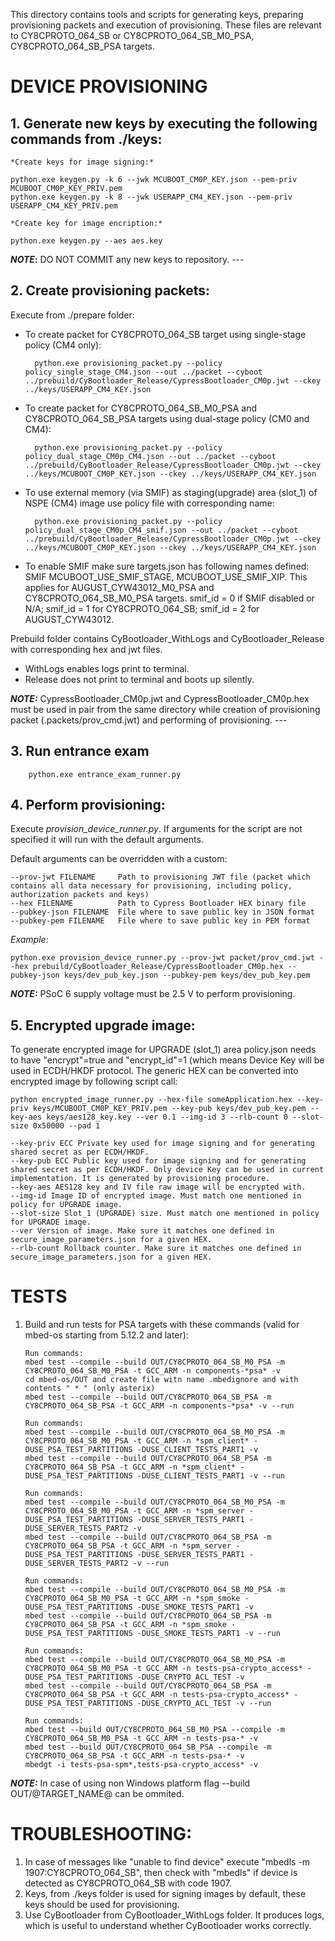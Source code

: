 This directory contains tools and scripts for generating keys, preparing provisioning packets and execution of provisioning.
These files are relevant to CY8CPROTO_064_SB or CY8CPROTO_064_SB_M0_PSA, CY8CPROTO_064_SB_PSA targets.

# DEVICE PROVISIONING

## 1.   Generate new keys by executing the following commands from ./keys:

    *Create keys for image signing:*

    python.exe keygen.py -k 6 --jwk MCUBOOT_CM0P_KEY.json --pem-priv MCUBOOT_CM0P_KEY_PRIV.pem
    python.exe keygen.py -k 8 --jwk USERAPP_CM4_KEY.json --pem-priv USERAPP_CM4_KEY_PRIV.pem

    *Create key for image encription:*

    python.exe keygen.py --aes aes.key

        
**_NOTE_:** DO NOT COMMIT any new keys to repository. ---

## 2.   Create provisioning packets:
Execute from ./prepare folder:

* To create packet for CY8CPROTO_064_SB target using single-stage policy (CM4 only):
    
        python.exe provisioning_packet.py --policy policy_single_stage_CM4.json --out ../packet --cyboot ../prebuild/CyBootloader_Release/CypressBootloader_CM0p.jwt --ckey ../keys/USERAPP_CM4_KEY.json

* To create packet for CY8CPROTO_064_SB_M0_PSA and CY8CPROTO_064_SB_PSA targets using dual-stage policy (CM0 and CM4):
    
        python.exe provisioning_packet.py --policy policy_dual_stage_CM0p_CM4.json --out ../packet --cyboot ../prebuild/CyBootloader_Release/CypressBootloader_CM0p.jwt --ckey ../keys/MCUBOOT_CM0P_KEY.json --ckey ../keys/USERAPP_CM4_KEY.json
        
* To use external memory (via SMIF) as staging(upgrade) area (slot_1) of NSPE (CM4) image use policy file with corresponding name:

        python.exe provisioning_packet.py --policy policy_dual_stage_CM0p_CM4_smif.json --out ../packet --cyboot ../prebuild/CyBootloader_Release/CypressBootloader_CM0p.jwt --ckey ../keys/MCUBOOT_CM0P_KEY.json --ckey ../keys/USERAPP_CM4_KEY.json
        
* To enable SMIF make sure targets.json has following names defined: SMIF MCUBOOT_USE_SMIF_STAGE, MCUBOOT_USE_SMIF_XIP. This applies for AUGUST_CYW43012_M0_PSA and CY8CPROTO_064_SB_M0_PSA targets. smif_id = 0 if SMIF disabled or N/A; smif_id = 1 for CY8CPROTO_064_SB; smif_id = 2 for AUGUST_CYW43012.
        
Prebuild folder contains CyBootloader_WithLogs and CyBootloader_Release with corresponding hex and jwt files.
  * WithLogs enables logs print to terminal.
  * Release does not print to terminal and boots up silently.

**_NOTE:_** CypressBootloader_CM0p.jwt and CypressBootloader_CM0p.hex must be used in pair from the same directory while creation of provisioning packet (.packets/prov_cmd.jwt) and performing of provisioning. ---

## 3. Run entrance exam

        python.exe entrance_exam_runner.py

## 4.   Perform provisioning:

Execute *provision_device_runner.py*.
If arguments for the script are not specified it will run with the default arguments.

Default arguments can be overridden with a custom:

    --prov-jwt FILENAME     Path to provisioning JWT file (packet which contains all data necessary for provisioning, including policy, authorization packets and keys)
    --hex FILENAME          Path to Cypress Bootloader HEX binary file
    --pubkey-json FILENAME  File where to save public key in JSON format
    --pubkey-pem FILENAME   File where to save public key in PEM format

*Example:*
    
    python.exe provision_device_runner.py --prov-jwt packet/prov_cmd.jwt --hex prebuild/CyBootloader_Release/CypressBootloader_CM0p.hex --pubkey-json keys/dev_pub_key.json --pubkey-pem keys/dev_pub_key.pem
    
**_NOTE:_** PSoC 6 supply voltage must be 2.5 V to perform provisioning.

## 5. Encrypted upgrade image:

To generate encrypted image for UPGRADE (slot_1) area policy.json needs to have "encrypt"=true and "encrypt_id"=1 (which means Device Key will be used in ECDH/HKDF protocol. The generic HEX can be converted into encrypted image by following script call:

    python encrypted_image_runner.py --hex-file someApplication.hex --key-priv keys/MCUBOOT_CM0P_KEY_PRIV.pem --key-pub keys/dev_pub_key.pem --key-aes keys/aes128_key.key --ver 0.1 --img-id 3 --rlb-count 0 --slot-size 0x50000 --pad 1
    
    --key-priv ECC Private key used for image signing and for generating shared secret as per ECDH/HKDF.
    --key-pub ECC Public key used for image signing and for generating shared secret as per ECDH/HKDF. Only device Key can be used in current implementation. It is generated by provisioning procedure.
    --key-aes AES128 key and IV file raw image will be encrypted with.
    --img-id Image ID of encrypted image. Must match one mentioned in policy for UPGRADE image.
    --slot-size Slot_1 (UPGRADE) size. Must match one mentioned in policy for UPGRADE image.
    --ver Version of image. Make sure it matches one defined in secure_image_parameters.json for a given HEX.
    --rlb-count Rollback counter. Make sure it matches one defined in secure_image_parameters.json for a given HEX.

# TESTS
        
1.  Build and run tests for PSA targets with these commands (valid for mbed-os starting from 5.12.2 and later):

        Run commands:
        mbed test --compile --build OUT/CY8CPROTO_064_SB_M0_PSA -m CY8CPROTO_064_SB_M0_PSA -t GCC_ARM -n components-*psa* -v
        cd mbed-os/OUT and create file witn name .mbedignore and with contents " * " (only asterix) 
        mbed test --compile --build OUT/CY8CPROTO_064_SB_PSA -m CY8CPROTO_064_SB_PSA -t GCC_ARM -n components-*psa* -v --run
         
        Run commands:
        mbed test --compile --build OUT/CY8CPROTO_064_SB_M0_PSA -m CY8CPROTO_064_SB_M0_PSA -t GCC_ARM -n *spm_client* -DUSE_PSA_TEST_PARTITIONS -DUSE_CLIENT_TESTS_PART1 -v
        mbed test --compile --build OUT/CY8CPROTO_064_SB_PSA -m CY8CPROTO_064_SB_PSA -t GCC_ARM -n *spm_client* -DUSE_PSA_TEST_PARTITIONS -DUSE_CLIENT_TESTS_PART1 -v --run
         
        Run commands:
        mbed test --compile --build OUT/CY8CPROTO_064_SB_M0_PSA -m CY8CPROTO_064_SB_M0_PSA -t GCC_ARM -n *spm_server -DUSE_PSA_TEST_PARTITIONS -DUSE_SERVER_TESTS_PART1 -DUSE_SERVER_TESTS_PART2 -v
        mbed test --compile --build OUT/CY8CPROTO_064_SB_PSA -m CY8CPROTO_064_SB_PSA -t GCC_ARM -n *spm_server -DUSE_PSA_TEST_PARTITIONS -DUSE_SERVER_TESTS_PART1 -DUSE_SERVER_TESTS_PART2 -v --run
         
        Run commands:
        mbed test --compile --build OUT/CY8CPROTO_064_SB_M0_PSA -m CY8CPROTO_064_SB_M0_PSA -t GCC_ARM -n *spm_smoke -DUSE_PSA_TEST_PARTITIONS -DUSE_SMOKE_TESTS_PART1 -v
        mbed test --compile --build OUT/CY8CPROTO_064_SB_PSA -m CY8CPROTO_064_SB_PSA -t GCC_ARM -n *spm_smoke -DUSE_PSA_TEST_PARTITIONS -DUSE_SMOKE_TESTS_PART1 -v --run
         
        Run commands:
        mbed test --compile --build OUT/CY8CPROTO_064_SB_M0_PSA -m CY8CPROTO_064_SB_M0_PSA -t GCC_ARM -n tests-psa-crypto_access* -DUSE_PSA_TEST_PARTITIONS -DUSE_CRYPTO_ACL_TEST -v
        mbed test --compile --build OUT/CY8CPROTO_064_SB_PSA -m CY8CPROTO_064_SB_PSA -t GCC_ARM -n tests-psa-crypto_access* -DUSE_PSA_TEST_PARTITIONS -DUSE_CRYPTO_ACL_TEST -v --run
         
        Run commands:
        mbed test --build OUT/CY8CPROTO_064_SB_M0_PSA --compile -m CY8CPROTO_064_SB_M0_PSA -t GCC_ARM -n tests-psa-* -v
        mbed test --build OUT/CY8CPROTO_064_SB_PSA --compile -m CY8CPROTO_064_SB_PSA -t GCC_ARM -n tests-psa-* -v
        mbedgt -i tests-psa-spm*,tests-psa-crypto_access* -v

**_NOTE:_** In case of using non Windows platform flag --build OUT/@TARGET_NAME@ can be ommited.

# TROUBLESHOOTING:

1. In case of messages like "unable to find device" execute "mbedls -m 1907:CY8CPROTO_064_SB", then check with "mbedls" if device is detected as CY8CPROTO_064_SB with code 1907.
2. Keys, from ./keys folder is used for signing images by default, these keys should be used for provisioning.
3. Use CyBootloader from CyBootloader_WithLogs folder. It produces logs, which is useful to understand whether CyBootloader works correctly.
